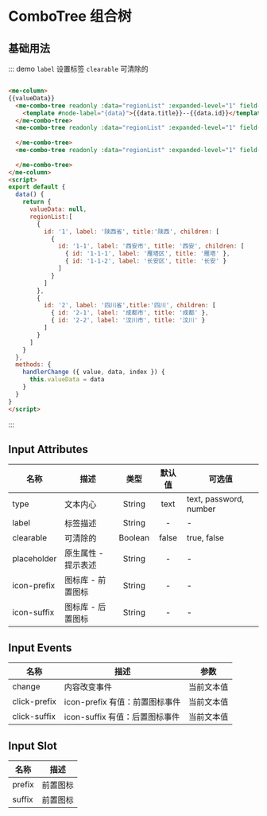 
# ComboTree 组合树

## 基础用法
::: demo `label` 设置标签 `clearable` 可清除的
```html

<me-column>
{{valueData}}
  <me-combo-tree readonly :data="regionList" :expanded-level="1" field-value="id" @change="handlerChange">
    <template #node-label="{data}">{{data.title}}--{{data.id}}</template>
  </me-combo-tree>
  <me-combo-tree readonly :data="regionList" :expanded-level="1" field-value="id">
   
  </me-combo-tree>
  <me-combo-tree readonly :data="regionList" :expanded-level="1" field-value="id">
   
  </me-combo-tree>
</me-column>
<script>
export default {
  data() {
    return {
      valueData: null,
      regionList:[
        {
          id: '1', label: '陕西省', title:'陕西', children: [
            {
              id: '1-1', label: '西安市', title: '西安', children: [
                { id: '1-1-1', label: '雁塔区', title: '雁塔' },
                { id: '1-1-2', label: '长安区', title: '长安' }
              ]
            }
          ]
        },
        {
          id: '2', label: '四川省',title:'四川', children: [
            { id: '2-1', label: '成都市', title: '成都' },
            { id: '2-2', label: '汶川市', title: '汶川' }
          ]
        }
      ]
    }
  },
  methods: {
    handlerChange ({ value, data, index }) {
      this.valueData = data
    }
  }
}
</script>
```
:::

## Input Attributes
| 名称        | 描述                |  类型   | 默认值 | 可选值                 |
| ----------- | ------------------- | :-----: | :----: | ---------------------- |
| type        | 文本内心            | String  |  text  | text, password, number |
| label       | 标签描述            | String  |   -    | -                      |
| clearable   | 可清除的            | Boolean | false  | true, false            |
| placeholder | 原生属性 - 提示表述 | String  |   -    | -                      |
| icon-prefix | 图标库 - 前置图标   | String  |   -    | -                      |
| icon-suffix | 图标库 - 后置图标   | String  |   -    | -                      |

## Input Events
| 名称         | 描述                           |    参数    |
| ------------ | ------------------------------ | :--------: |
| change       | 内容改变事件                   | 当前文本值 |
| click-prefix | icon-prefix 有值：前置图标事件 | 当前文本值 |
| click-suffix | icon-suffix 有值：后置图标事件 | 当前文本值 |


## Input Slot
| 名称   | 描述     |
| ------ | -------- |
| prefix | 前置图标 |
| suffix | 前置图标 |